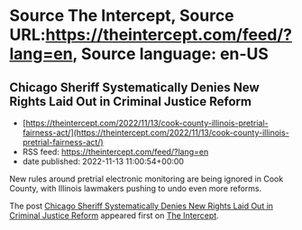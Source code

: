 # Source The Intercept, Source URL:https://theintercept.com/feed/?lang=en, Source language: en-US

## Chicago Sheriff Systematically Denies New Rights Laid Out in Criminal Justice Reform
 - [https://theintercept.com/2022/11/13/cook-county-illinois-pretrial-fairness-act/](https://theintercept.com/2022/11/13/cook-county-illinois-pretrial-fairness-act/)
 - RSS feed: https://theintercept.com/feed/?lang=en
 - date published: 2022-11-13 11:00:54+00:00

<p>New rules around pretrial electronic monitoring are being ignored in Cook County, with Illinois lawmakers pushing to undo even more reforms.</p>
<p>The post <a href="https://theintercept.com/2022/11/13/cook-county-illinois-pretrial-fairness-act/" rel="nofollow">Chicago Sheriff Systematically Denies New Rights Laid Out in Criminal Justice Reform</a> appeared first on <a href="https://theintercept.com" rel="nofollow">The Intercept</a>.</p>
